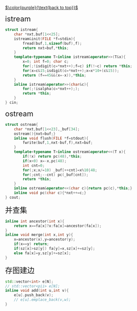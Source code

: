 [$\color{purple}{\text{back to top}}$](https://cyn2006.github.io/main/html)

<div>
    <font size="5",style="font-family:SontTi">
    	istream
	</font>
</div>


```cpp
struct istream{
	char *nxt,buf[1<<25];
	istream&init(FILE *f=stdin){
		fread(buf,1,sizeof(buf),f);
		return nxt=buf,*this;
	}
	template<typename T>inline istream&operator>>(T&x){
		x=0; int f=0; char c;
		for(;!isdigit(c=*nxt++);f=c) if(!~c) return *this;
		for(x=c&15;isdigit(c=*nxt++);x=x*10+(c&15));
		return (f==45&&(x=-x)),*this;
	}
	inline istream&operator>>(char&c){
		for(;!isalpha(c=*nxt++););
		return *this;
	}
} cin;
```

<div>
	<font size="5",style="font-family:SontTi">
        ostream
    </font>
</div>

```cpp
struct ostream{
	char *nxt,buf[1<<23],_buf[34];
	ostream(){nxt=buf;}
	inline void flush(FILE *f=stdout){
		fwrite(buf,1,nxt-buf,f),nxt=buf;
	}
	template<typename T>inline ostream&operator<<(T x){
		if(!x) return pc(48),*this;
		if(x<0) x=-x,pc(48);
		int cnt=0;
		for(;x;x/=10) _buf[++cnt]=x%10|48;
		for(;cnt;--cnt) pc(_buf[cnt]);
		return *this;
	}
	inline ostream&operator<<(char c){return pc(c),*this;}
	inline void pc(char c){*nxt++=c;}
} cout;
```

<div>
	<font size="5",style="font-family:SontTi">
        并查集
    </font>
</div>

```cpp
inline int ancestor(int x){
    return x==fa[x]?x:fa[x]=ancestor(fa[x]);
}
inline void merge(int x,int y){
    x=ancestor(x),y=ancestor(y);
    if(x==y) return;
    if(sz[x]>sz[y]) fa[y]=x,sz[x]+=sz[y];
    else fa[x]=y,sz[y]+=sz[x];
}
```

<div>
	<font size="5",style="font-family:SontTi">
        存图建边
    </font>
</div>

```cpp
std::vector<int> e[N];
// std::vector<pii> e[N];
inline void add(int u,int v){
    e[u].push_back(v);
	// e[u].emplace_back(v,w);
}
```


